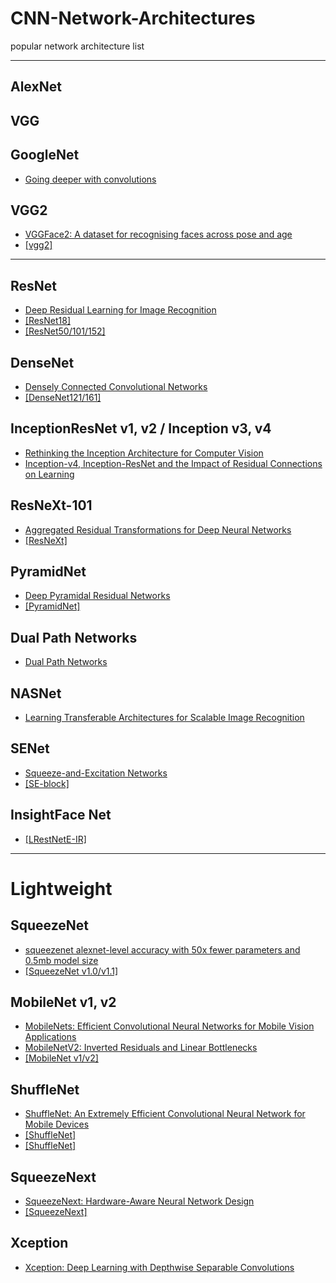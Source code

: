 # CNN-Network-Architectures
popular network architecture list

---

## AlexNet

## VGG

## GoogleNet
- [Going deeper with convolutions](https://arxiv.org/pdf/1409.4842.pdf)

## VGG2
- [VGGFace2: A dataset for recognising faces across pose and age](https://arxiv.org/pdf/1710.08092.pdf)
- [[vgg2]](http://www.robots.ox.ac.uk/~vgg/data/vgg_face2/)

---

## ResNet
- [Deep Residual Learning for Image Recognition](https://arxiv.org/pdf/1512.03385.pdf)
- [[ResNet18]](https://github.com/HolmesShuan/ResNet-18-Caffemodel-on-ImageNet)
- [[ResNet50/101/152]](https://github.com/KaimingHe/deep-residual-networks)


## DenseNet
- [Densely Connected Convolutional Networks](https://arxiv.org/pdf/1608.06993.pdf)
- [[DenseNet121/161]](https://github.com/shicai/DenseNet-Caffe)


## InceptionResNet v1, v2 / Inception v3, v4
- [Rethinking the Inception Architecture for Computer Vision](https://arxiv.org/pdf/1512.00567.pdf)
- [Inception-v4, Inception-ResNet and
the Impact of Residual Connections on Learning](https://arxiv.org/pdf/1602.07261.pdf)


## ResNeXt-101
- [Aggregated Residual Transformations for Deep Neural Networks](https://arxiv.org/pdf/1709.01507.pdf)
- [[ResNeXt]](https://github.com/cypw/ResNeXt-1)

## PyramidNet
- [Deep Pyramidal Residual Networks](https://arxiv.org/pdf/1610.02915.pdf)
- [[PyramidNet]](https://github.com/jhkim89/PyramidNet-caffe)

## Dual Path Networks
- [Dual Path Networks](https://arxiv.org/pdf/1707.01629.pdf)


## NASNet
- [Learning Transferable Architectures for Scalable Image Recognition](https://arxiv.org/pdf/1707.07012.pdf)


## SENet
- [Squeeze-and-Excitation Networks](https://arxiv.org/pdf/1709.01507.pdf)
- [[SE-block]](https://github.com/hujie-frank/SENet)


## InsightFace Net
- [[LRestNetE-IR]](https://github.com/deepinsight/insightface)


---

# Lightweight

## SqueezeNet
- [squeezenet alexnet-level accuracy with 50x fewer parameters and 0.5mb model size](https://arxiv.org/pdf/1602.07360.pdf)
- [[SqueezeNet v1.0/v1.1]](https://github.com/DeepScale/SqueezeNet)


## MobileNet v1, v2
- [MobileNets: Efficient Convolutional Neural Networks for Mobile Vision Applications](https://arxiv.org/pdf/1704.04861.pdf)
- [MobileNetV2: Inverted Residuals and Linear Bottlenecks](https://arxiv.org/pdf/1801.04381.pdf)
- [[MobileNet v1/v2]](https://github.com/shicai/MobileNet-Caffe)


## ShuffleNet
- [ShuffleNet: An Extremely Efficient Convolutional Neural Network for Mobile Devices](https://arxiv.org/pdf/1707.01083.pdf)
- [[ShuffleNet]](https://github.com/farmingyard/ShuffleNet)
- [[ShuffleNet]](https://github.com/AresGao/shufflenet-caffe)


## SqueezeNext
- [SqueezeNext: Hardware-Aware Neural Network Design](https://arxiv.org/pdf/1803.10615.pdf)
- [[SqueezeNext]](https://github.com/amirgholami/SqueezeNext)


## Xception
- [Xception: Deep Learning with Depthwise Separable Convolutions](https://arxiv.org/pdf/1610.02357.pdf)












